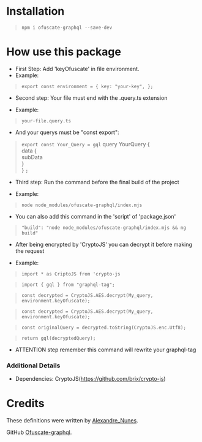 # Installation
> `npm i ofuscate-graphql --save-dev`

# How use this package

* First Step: Add 'keyOfuscate' in file environment.
* Example:

> `export const environment = {
key: "your-key",
};
`


* Second step: Your file must end with the .query.ts extension

* Example:

> `your-file.query.ts`

* And your querys must be "const export":


> `export const Your_Query = gql`
query YourQuery {\
data {  \
subData\
}\
}
`;`

* Third step: Run the command before the final build of the project

* Example:

> `node node_modules/ofuscate-graphql/index.mjs`

* You can also add this command in the 'script' of 'package.json'

> `"build": "node node_modules/ofuscate-graphql/index.mjs && ng build"`

* After being encrypted by 'CryptoJS' you can decrypt it before making the request

* Example:

> `import * as CriptoJS from 'crypto-js`

> `import { gql } from "graphql-tag";`

> `const decrypted = CryptoJS.AES.decrypt(My_query, environment.keyOfuscate);`

> `const decrypted = CryptoJS.AES.decrypt(My_query, environment.keyOfuscate);`

> `const originalQuery = decrypted.toString(CryptoJS.enc.Utf8);`

> `return gql(decryptedQuery);`




* ATTENTION step remember this command will rewrite your graphql-tag



### Additional Details
 * Dependencies: CryptoJS(https://github.com/brix/crypto-js)

# Credits
These definitions were written by [Alexandre_Nunes](https://github.com/amnzera).

GitHub [Ofuscate-graphql](https://github.com/amnzera/ofuscate-graphql).

